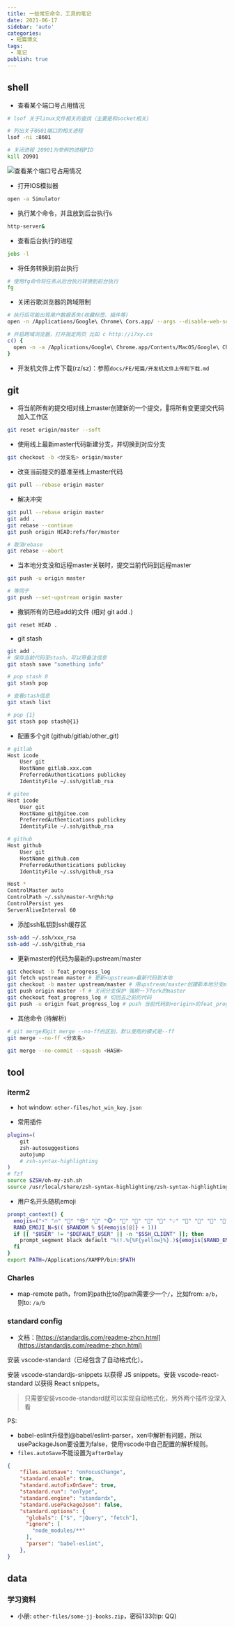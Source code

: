 ```yaml
--- 
title: 一些常忘命令、工具的笔记
date: 2021-06-17
sidebar: 'auto'
categories: 
 - 短篇博文
tags: 
 - 笔记
publish: true
---
```


<!-- more -->

## shell

- 查看某个端口号占用情况

```bash
# lsof 关于linux文件相关的查找（主要是和socket相关)

# 列出关于8601端口的相关进程
lsof -ni :8601

# 关闭进程 20901为举例的进程PID
kill 20901
```

![查看某个端口号占用情况](./images/lsof.png)

- 打开IOS模拟器

```bash
open -a Simulator
```

- 执行某个命令，并且放到后台执行`&`

```bash
http-server&
```

- 查看后台执行的进程

```bash
jobs -l
```

- 将任务转换到前台执行

```bash
# 使用fg命令将任务从后台执行转换到前台执行
fg
```

- 关闭谷歌浏览器的跨域限制

```bash
# 执行后可能出现用户数据丢失(收藏标签、插件等)
open -n /Applications/Google\ Chrome\ Cors.app/ --args --disable-web-security --user-data-dir=/Users/guolei11/ChromeCorsUserData/
```

```bash
# 开启跨域浏览器，打开指定网页 比如 c http://i7xy.cn
c() {
  open -n -a /Applications/Google\ Chrome.app/Contents/MacOS/Google\ Chrome $1 --args --user-data-dir="/tmp/chrome_cors" --disable-web-security
}
```

- 开发机文件上传下载(rz/sz)：参照`docs/FE/短篇/开发机文件上传和下载.md`

## git

- 将当前所有的提交相对线上master创建新的一个提交，将所有变更提交代码加入工作区

```bash
git reset origin/master --soft
```

- 使用线上最新master代码新建分支，并切换到对应分支

```bash
git checkout -b <分支名> origin/master
```

- 改变当前提交的基准至线上master代码

```bash
git pull --rebase origin master
```

- 解决冲突

```bash
git pull --rebase origin master
git add .
git rebase --continue
git push origin HEAD:refs/for/master

# 取消rebase
git rebase --abort
```

- 当本地分支没和远程master关联时，提交当前代码到远程master

```bash
git push -u origin master

# 等同于
git push --set-upstream origin master
```

- 撤销所有的已经add的文件 (相对 git add .)

```bash
git reset HEAD .
```

- git stash

```bash
git add .
# 保存当前代码至stash，可以带备注信息
git stash save "something info"

# pop stash 0
git stash pop

# 查看stash信息
git stash list

# pop {1}
git stash pop stash@{1}
```

- 配置多个git (github/gitlab/other_git)

```bash
# gitlab
Host icode
    User git
    HostName gitlab.xxx.com
    PreferredAuthentications publickey
    IdentityFile ~/.ssh/gitlab_rsa

# gitee
Host icode
    User git
    HostName git@gitee.com
    PreferredAuthentications publickey
    IdentityFile ~/.ssh/github_rsa

# github
Host github
    User git
    HostName github.com
    PreferredAuthentications publickey
    IdentityFile ~/.ssh/github_rsa

Host *
ControlMaster auto
ControlPath ~/.ssh/master-%r@%h:%p
ControlPersist yes
ServerAliveInterval 60
```

- 添加ssh私钥到ssh缓存区

```bash
ssh-add ~/.ssh/xxx_rsa
ssh-add ~/.ssh/github_rsa
```

- 更新<origin>master的代码为最新的upstream/master

```bash
git checkout -b feat_progress_log
git fetch upstream master # 更新<upstream>最新代码到本地
git checkout -b master upstream/master # 用upstream/master创建新本地分支master
git push origin master -f # 关闭分支保护 强刷一下fork的master
git checkout feat_progress_log # 切回去之前的代码
git push -u origin feat_progress_log # push 当前代码到<origin>的feat_progress_log，会自动创建MR
```

- 其他命令 (待解析)

```bash
# git merge和git merge --no-ff的区别，默认使用的模式是--ff
git merge --no-ff <分支名>

git merge --no-commit --squash <HASH>
```

## tool

### iterm2

- hot window: `other-files/hot_win_key.json`

- 常用插件

```bash
plugins=(
    git
    zsh-autosuggestions
    autojump
    # zsh-syntax-highlighting
)
# fzf
source $ZSH/oh-my-zsh.sh
source /usr/local/share/zsh-syntax-highlighting/zsh-syntax-highlighting.zsh
```

- 用户名开头随机emoji

```bash
prompt_context() {
  emojis=("⚡️" "🔥" "👑" "😎" "🐸" "🐵" "🦄" "🌈" "🍻" "🚀" "💡" "🎉" "🔑" "🚦" "🌙")
  RAND_EMOJI_N=$(( $RANDOM % ${#emojis[@]} + 1))
  if [[ "$USER" != "$DEFAULT_USER" || -n "$SSH_CLIENT" ]]; then
    prompt_segment black default "%(!.%{%F{yellow}%}.)${emojis[$RAND_EMOJI_N]} $USER"
  fi
}
export PATH=/Applications/XAMPP/bin:$PATH
```

### Charles

- map-remote path，from的path比to的path需要少一个`/`，比如from: `a/b`，则to: `/a/b`

### standard config

- 文档：[https://standardjs.com/readme-zhcn.html](https://standardjs.com/readme-zhcn.html)

安装 vscode-standard（已经包含了自动格式化）。

安装 vscode-standardjs-snippets 以获得 JS snippets。安装 vscode-react-standard 以获得 React snippets。

> 只需要安装vscode-standard就可以实现自动格式化，另外两个插件没深入看

PS:

- babel-eslint升级到@babel/eslint-parser，xen中解析有问题，所以usePackageJson要设置为false，使用vscode中自己配置的解析规则。
- `files.autoSave`不能设置为`afterDelay`

```json
{
    "files.autoSave": "onFocusChange",
    "standard.enable": true,
    "standard.autoFixOnSave": true,
    "standard.run": "onType",
    "standard.engine": "standardx",
    "standard.usePackageJson": false,
    "standard.options": {
      "globals": ["$", "jQuery", "fetch"],
      "ignore": [
        "node_modules/**"
      ],
      "parser": "babel-eslint",
    },
}
```

## data

### 学习资料

- 小册: `other-files/some-jj-books.zip`，密码133(tip: QQ)
